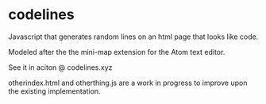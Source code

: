 # codelines
Javascript that generates random lines on an html page that looks like code. 

Modeled after the the mini-map extension for the Atom text editor.

See it in aciton @ codelines.xyz

otherindex.html and otherthing.js are a work in progress to improve upon the existing implementation.
